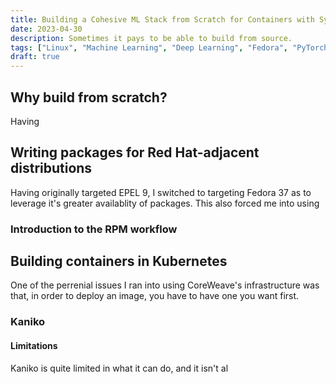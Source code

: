 ```yaml
---
title: Building a Cohesive ML Stack from Scratch for Containers with System Packages
date: 2023-04-30
description: Sometimes it pays to be able to build from source. 
tags: ["Linux", "Machine Learning", "Deep Learning", "Fedora", "PyTorch", "JAX", "CUDA", "Containers", "Docker", "Kubernetes"]
draft: true
---
```




## Why build from scratch?

Having 


## Writing packages for Red Hat-adjacent distributions

Having originally targeted EPEL 9, I switched to targeting Fedora 37 as to leverage it's greater availablity of packages. This also forced me into using 

### Introduction to the RPM workflow



## Building containers in Kubernetes

One of the perrenial issues I ran into using CoreWeave's infrastructure was that, in order to deploy an image, you have to have one you want first. 

### Kaniko

#### Limitations

Kaniko is quite limited in what it can do, and it isn't al

